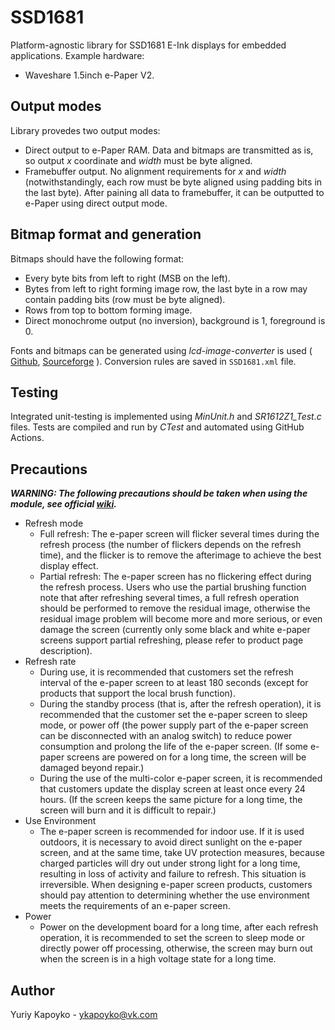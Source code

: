 # SSD1681

Platform-agnostic library for SSD1681 E-Ink displays for embedded applications. Example hardware:

* Waveshare 1.5inch e-Paper V2.

## Output modes

Library provedes two output modes:

* Direct output to e-Paper RAM. Data and bitmaps are transmitted as is, so output *x* coordinate and *width* must be byte aligned.
* Framebuffer output. No alignment requirements for *x* and *width* (notwithstandingly, each row must be byte aligned using padding bits in the last byte). After paining all data to framebuffer, it can be outputted to e-Paper using direct output mode.

## Bitmap format and generation

Bitmaps should have the following format:

* Every byte bits from left to right (MSB on the left).
* Bytes from left to right forming image row, the last byte in a row may contain padding bits (row must be byte aligned).
* Rows from top to bottom forming image.
* Direct monochrome output (no inversion), background is 1, foreground is 0.

Fonts and bitmaps can be generated using *lcd-image-converter* is used ( [Github](https://github.com/riuson/lcd-image-converter), [Sourceforge](https://sourceforge.net/projects/lcd-image-converter/) ). Conversion rules are saved in `SSD1681.xml` file.

## Testing

Integrated unit-testing is implemented using *MinUnit.h* and *SR1612Z1_Test.c* files. Tests are compiled and run by *CTest* and automated using GitHub Actions.

## Precautions

***WARNING: The following precautions should be taken when using the module, see official [wiki](https://www.waveshare.com/wiki/1.54inch_e-Paper_Module_Manual#FAQ).***

* Refresh mode
    * Full refresh: The e-paper screen will flicker several times during the refresh process (the number of flickers depends on the refresh time), and the flicker is to remove the afterimage to achieve the best display effect.
    * Partial refresh: The e-paper screen has no flickering effect during the refresh process. Users who use the partial brushing function note that after refreshing several times, a full refresh operation should be performed to remove the residual image, otherwise the residual image problem will become more and more serious, or even damage the screen (currently only some black and white e-paper screens support partial refreshing, please refer to product page description).
* Refresh rate
    * During use, it is recommended that customers set the refresh interval of the e-paper screen to at least 180 seconds (except for products that support the local brush function).
    * During the standby process (that is, after the refresh operation), it is recommended that the customer set the e-paper screen to sleep mode, or power off (the power supply part of the e-paper screen can be disconnected with an analog switch) to reduce power consumption and prolong the life of the e-paper screen. (If some e-paper screens are powered on for a long time, the screen will be damaged beyond repair.)
    * During the use of the multi-color e-paper screen, it is recommended that customers update the display screen at least once every 24 hours. (If the screen keeps the same picture for a long time, the screen will burn and it is difficult to repair.)
* Use Environment
    * The e-paper screen is recommended for indoor use. If it is used outdoors, it is necessary to avoid direct sunlight on the e-paper screen, and at the same time, take UV protection measures, because charged particles will dry out under strong light for a long time, resulting in loss of activity and failure to refresh. This situation is irreversible. When designing e-paper screen products, customers should pay attention to determining whether the use environment meets the requirements of an e-paper screen.
* Power
    * Power on the development board for a long time, after each refresh operation, it is recommended to set the screen to sleep mode or directly power off processing, otherwise, the screen may burn out when the screen is in a high voltage state for a long time.

## Author

Yuriy Kapoyko - ykapoyko@vk.com
